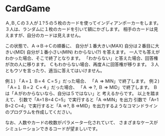 # CardGame
Ａ,Ｂ,Ｃの３人が１?５の５枚のカードを使ってインディアンポーカーをします。
３人は、ランダムに１枚のカードを引いて額にかざします。
相手のカードは見えますが、自分のカードは見えません。

この状態で、Ａ->Ｂ->Ｃの順番に、
自分が１番大きい(MAX)
自分は２番目に大きい(MID)
自分が１番小さい(MIN)
わからない(?)
を答えます。
一人でも答えがわかった場合、そこで終了となります。
「わからない」と答えた場合、回答権が次の人に移ります。
Ｃもわからない場合、再度Ａに回答権が移ります。
３人ともウソを言ったり、適当に答えてはいけません。

例１)	「Ａ=１ Ｂ=４ Ｃ=５」だった場合、
「Ａ => MIN」で終了します。
例２)	「Ａ=１ Ｂ=２ Ｃ=４」だった場合、
「Ａ => ?, Ｂ => MID」で終了します。
Ｂは「Ａがわからないなら、自分は５ではない」と
考えるからです。
以上を踏まえて、
引数で「A=1 B=4 C=5」で実行すると「A =>MIN」を出力
引数で「A=1 B=2 C=4」で実行すると「A =>?, B =>MID」を出力するようなコマンドラインのプログラムを作成してください。

なお、人数やカードの枚数がパラメーター化されていて、
さまざまなケースがシミュレーションできるコードが望ましいです。
